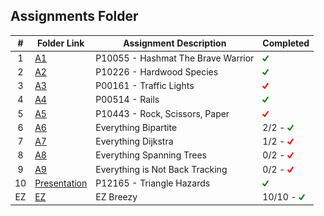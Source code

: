 ##  Assignments Folder

|   #   | Folder Link | Assignment Description  | Completed |
| :---: | ----------- | ----------------------- | --------- |
|   1   |[A1](./A1)   |P10055 - Hashmat The Brave Warrior|<img src="https://github.com/ACHarrison32/4883-PT-Harrison/blob/main/index.png" width="10">|
|   2   |[A2](./A2)   |P10226 - Hardwood Species|<img src="https://github.com/ACHarrison32/4883-PT-Harrison/blob/main/index.png" width="10">|
|   3   |[A3](./A3)   |P00161 - Traffic Lights  |<img src="https://github.com/ACHarrison32/4883-PT-Harrison/blob/main/images.png" width="10">|
|   4   |[A4](./A4)   |P00514 - Rails           |<img src="https://github.com/ACHarrison32/4883-PT-Harrison/blob/main/index.png" width="10">|
|   5   |[A5](./A5)   |P10443 - Rock, Scissors, Paper|<img src="https://github.com/ACHarrison32/4883-PT-Harrison/blob/main/images.png" width="10">|
|   6   |[A6](./A6)   |Everything Bipartite     |2/2 - <img src="https://github.com/ACHarrison32/4883-PT-Harrison/blob/main/index.png" width="10">|
|   7   |[A7](./A7)   |Everything Dijkstra      |1/2 - <img src="https://github.com/ACHarrison32/4883-PT-Harrison/blob/main/images.png" width="10">|
|   8   |[A8](./A8)   |Everything Spanning Trees|0/2 - <img src="https://github.com/ACHarrison32/4883-PT-Harrison/blob/main/images.png" width="10">|
|   9   |[A9](./A9)   |Everything is Not Back Tracking |0/2 - <img src="https://github.com/ACHarrison32/4883-PT-Harrison/blob/main/images.png" width="10">|
|   10  |[Presentation](./Presentation) |P12165 - Triangle Hazards|<img src="https://github.com/ACHarrison32/4883-PT-Harrison/blob/main/index.png" width="10">|
|   EZ  |[EZ](./EZ)   |EZ Breezy                |10/10 - <img src="https://github.com/ACHarrison32/4883-PT-Harrison/blob/main/index.png" width="10">|
